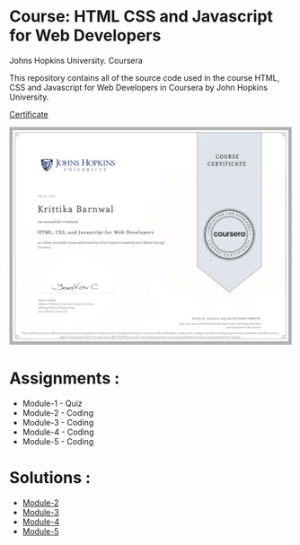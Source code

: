 # Course: HTML CSS and Javascript for Web Developers

Johns Hopkins University. Coursera

This repository contains all of the source code used in the course HTML, CSS and Javascript for Web Developers in Coursera by John Hopkins University.

[Certificate](https://coursera.org/share/5963e8fb4e11688e60b5e67960e470cd)

![Course Completion certificate](https://github.com/krittikabarnwal/Course-HTML-CSS-and-Javascript-for-Web-Developers/blob/master/Certificate.png)

# Assignments :

- Module-1 - Quiz
- Module-2 - Coding
- Module-3 - Coding
- Module-4 - Coding
- Module-5 - Coding

# Solutions :

- [Module-2](https://krittikabarnwal.github.io/Course-HTML-CSS-and-Javascript-for-Web-Developers/module_2/)
- [Module-3](https://krittikabarnwal.github.io/Course-HTML-CSS-and-Javascript-for-Web-Developers/module_3/)
- [Module-4](#)
- [Module-5](https://krittikabarnwal.github.io/Course-HTML-CSS-and-Javascript-for-Web-Developers/module_5/)
